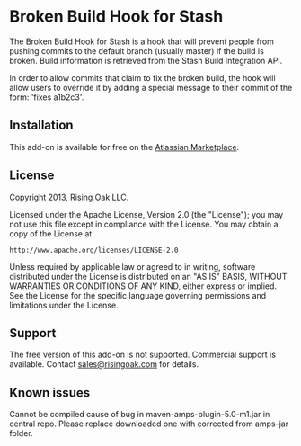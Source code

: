 # Broken Build Hook for Stash

The Broken Build Hook for Stash is a hook that will prevent people
from pushing commits to the default branch (usually master) if the
build is broken. Build information is retrieved from the Stash Build
Integration API.

In order to allow commits that claim to fix the broken build, the hook
will allow users to override it by adding a special message to their
commit of the form: 'fixes a1b2c3'.

## Installation

This add-on is available for free on the [Atlassian Marketplace]("https://marketplace.atlassian.com/plugins/com.risingoak.stash.plugins.stash-broken-build-hook").

## License

Copyright 2013, Rising Oak LLC.

Licensed under the Apache License, Version 2.0 (the "License");
you may not use this file except in compliance with the License.
You may obtain a copy of the License at

    http://www.apache.org/licenses/LICENSE-2.0
    
Unless required by applicable law or agreed to in writing, software
distributed under the License is distributed on an "AS IS" BASIS,
WITHOUT WARRANTIES OR CONDITIONS OF ANY KIND, either express or implied.
See the License for the specific language governing permissions and
limitations under the License.

## Support

The free version of this add-on is not supported. Commercial support
is available. Contact sales@risingoak.com for details.

## Known issues
Cannot be compiled cause of bug in maven-amps-plugin-5.0-m1.jar in central repo.
Please replace downloaded one with corrected from amps-jar folder.